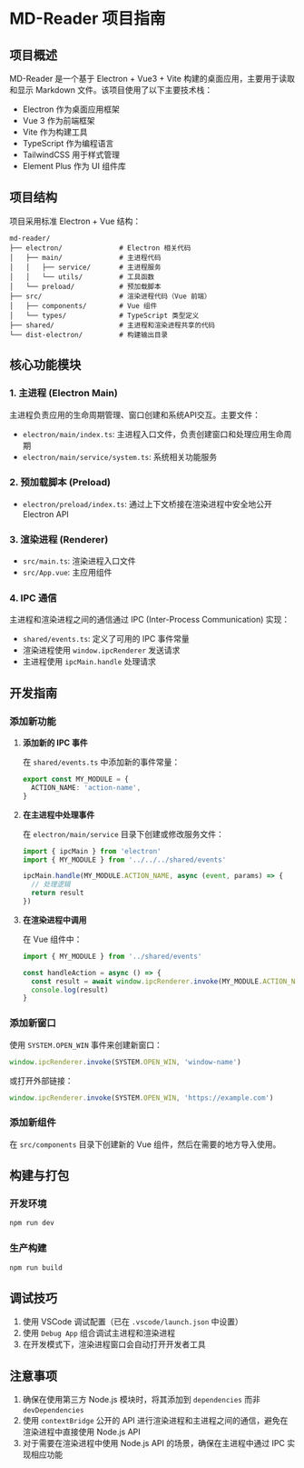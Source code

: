 # MD-Reader 项目指南

## 项目概述

MD-Reader 是一个基于 Electron + Vue3 + Vite 构建的桌面应用，主要用于读取和显示 Markdown 文件。该项目使用了以下主要技术栈：

- Electron 作为桌面应用框架
- Vue 3 作为前端框架
- Vite 作为构建工具
- TypeScript 作为编程语言
- TailwindCSS 用于样式管理
- Element Plus 作为 UI 组件库

## 项目结构

项目采用标准 Electron + Vue 结构：

```
md-reader/
├── electron/              # Electron 相关代码
│   ├── main/              # 主进程代码
│   │   ├── service/       # 主进程服务
│   │   └── utils/         # 工具函数
│   └── preload/           # 预加载脚本
├── src/                   # 渲染进程代码（Vue 前端）
│   ├── components/        # Vue 组件
│   └── types/             # TypeScript 类型定义
├── shared/                # 主进程和渲染进程共享的代码
└── dist-electron/         # 构建输出目录
```

## 核心功能模块

### 1. 主进程 (Electron Main)

主进程负责应用的生命周期管理、窗口创建和系统API交互。主要文件：

- `electron/main/index.ts`: 主进程入口文件，负责创建窗口和处理应用生命周期
- `electron/main/service/system.ts`: 系统相关功能服务

### 2. 预加载脚本 (Preload)

- `electron/preload/index.ts`: 通过上下文桥接在渲染进程中安全地公开 Electron API

### 3. 渲染进程 (Renderer)

- `src/main.ts`: 渲染进程入口文件
- `src/App.vue`: 主应用组件

### 4. IPC 通信

主进程和渲染进程之间的通信通过 IPC (Inter-Process Communication) 实现：

- `shared/events.ts`: 定义了可用的 IPC 事件常量
- 渲染进程使用 `window.ipcRenderer` 发送请求
- 主进程使用 `ipcMain.handle` 处理请求

## 开发指南

### 添加新功能

1. **添加新的 IPC 事件**

   在 `shared/events.ts` 中添加新的事件常量：

   ```typescript
   export const MY_MODULE = {
     ACTION_NAME: 'action-name',
   }
   ```

2. **在主进程中处理事件**

   在 `electron/main/service` 目录下创建或修改服务文件：

   ```typescript
   import { ipcMain } from 'electron'
   import { MY_MODULE } from '../../../shared/events'

   ipcMain.handle(MY_MODULE.ACTION_NAME, async (event, params) => {
     // 处理逻辑
     return result
   })
   ```

3. **在渲染进程中调用**

   在 Vue 组件中：

   ```typescript
   import { MY_MODULE } from '../shared/events'

   const handleAction = async () => {
     const result = await window.ipcRenderer.invoke(MY_MODULE.ACTION_NAME, params)
     console.log(result)
   }
   ```

### 添加新窗口

使用 `SYSTEM.OPEN_WIN` 事件来创建新窗口：

```typescript
window.ipcRenderer.invoke(SYSTEM.OPEN_WIN, 'window-name')
```

或打开外部链接：

```typescript
window.ipcRenderer.invoke(SYSTEM.OPEN_WIN, 'https://example.com')
```

### 添加新组件

在 `src/components` 目录下创建新的 Vue 组件，然后在需要的地方导入使用。

## 构建与打包

### 开发环境

```bash
npm run dev
```

### 生产构建

```bash
npm run build
```

## 调试技巧

1. 使用 VSCode 调试配置（已在 `.vscode/launch.json` 中设置）
2. 使用 `Debug App` 组合调试主进程和渲染进程
3. 在开发模式下，渲染进程窗口会自动打开开发者工具

## 注意事项

1. 确保在使用第三方 Node.js 模块时，将其添加到 `dependencies` 而非 `devDependencies`
2. 使用 `contextBridge` 公开的 API 进行渲染进程和主进程之间的通信，避免在渲染进程中直接使用 Node.js API
3. 对于需要在渲染进程中使用 Node.js API 的场景，确保在主进程中通过 IPC 实现相应功能